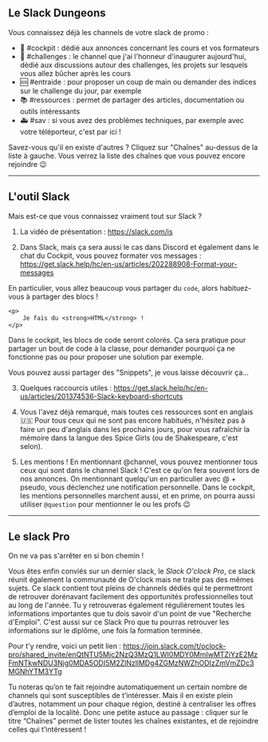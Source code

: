 ## Le Slack Dungeons

Vous connaissez déjà les channels de votre slack de promo :
- :rocket: #cockpit : dédié aux annonces concernant les cours et vos formateurs
- :muscle: #challenges : le channel que j'ai l'honneur d'inaugurer aujourd'hui, dédié aux discussions autour des challenges, les projets sur lesquels vous allez bûcher après les cours
- :sos: #entraide : pour proposer un coup de main ou demander des indices sur le challenge du jour, par exemple
- :books: #ressources : permet de partager des articles, documentation ou outils intéressants
- :ambulance: #sav : si vous avez des problèmes techniques, par exemple avec votre téléporteur, c'est par ici !

Savez-vous qu'il en existe d'autres ? Cliquez sur "Chaînes" au-dessus de la liste à gauche. Vous verrez la liste des chaînes que vous pouvez encore rejoindre :wink:

---

## L'outil Slack

Mais est-ce que vous connaissez vraiment tout sur Slack ?

1) La vidéo de présentation : https://slack.com/is

2) Dans Slack, mais ça sera aussi le cas dans Discord et également dans le chat du Cockpit, vous pouvez formater vos messages :
https://get.slack.help/hc/en-us/articles/202288908-Format-your-messages

En particulier, vous allez beaucoup vous partager du `code`, alors habituez-vous à partager des blocs !
```
<p>
	Je fais du <strong>HTML</strong> !
</p>
```

Dans le cockpit, les blocs de code seront colorés. Ça sera pratique pour partager un bout de code à la classe, pour demander pourquoi ça ne fonctionne pas ou pour proposer une solution par exemple.

Vous pouvez aussi partager des "Snippets", je vous laisse découvrir ça…

3) Quelques raccourcis utiles : https://get.slack.help/hc/en-us/articles/201374536-Slack-keyboard-shortcuts

4) Vous l'avez déjà remarqué, mais toutes ces ressources sont en anglais :us:
Pour tous ceux qui ne sont pas encore habitués, n'hésitez pas à faire un peu d'anglais dans les prochains jours, pour vous rafraîchir la mémoire dans la langue des Spice Girls (ou de Shakespeare, c'est selon).

5) Les mentions !
En mentionnant @channel, vous pouvez mentionner tous ceux qui sont dans le channel Slack ! C'est ce qu'on fera souvent lors de nos annonces. On mentionnant quelqu'un en particulier avec @ + pseudo, vous déclenchez une notification personnelle.
Dans le cockpit, les mentions personnelles marchent aussi, et en prime, on pourra aussi utiliser `@question` pour mentionner le ou les profs :wink:

---

## Le slack Pro

On ne va pas s'arrêter en si bon chemin !

Vous êtes enfin conviés sur un dernier slack, le *Slack O'clock Pro*, ce slack réunit également la communauté de O'clock mais ne traite pas des mêmes sujets.
Ce slack contient tout pleins de channels dédiés qui te permettront de retrouver dorénavant facilement des opportunités professionnelles tout au long de l'année. Tu y retrouveras également régulièrement toutes les informations importantes que tu dois savoir d'un point de vue "Recherche d'Emploi".
C'est aussi sur ce Slack Pro que tu pourras retrouver les informations sur le diplôme, une fois la formation terminée.

Pour t'y rendre, voici un petit lien : https://join.slack.com/t/oclock-pro/shared_invite/enQtNTU5Mjc2NzQ3MzQ1LWI0MDY0MmIwMTZiYzE2MzFmNTkwNDU3Njg0MDA5ODI5M2ZlNzllMDg4ZGMzNWZhODIzZmVmZDc3MGNhYTM3YTg

Tu noteras qu’on te fait rejoindre automatiquement un certain nombre de channels qui sont susceptibles de t’intéresser. Mais il en existe plein d’autres, notamment un pour chaque région, destiné à centraliser les offres d’emploi de la localité. Donc une petite astuce au passage : cliquer sur le titre “Chaînes” permet de lister toutes les chaînes existantes, et de rejoindre celles qui t’intéressent !

